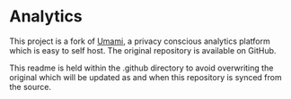 # Analytics

This project is a fork of [Umami](https://umami.is/), a privacy conscious analytics platform which is easy to self host. The original repository is available on GitHub.

This readme is held within the .github directory to avoid overwriting the original which will be updated as and when this repository is synced from the source.
